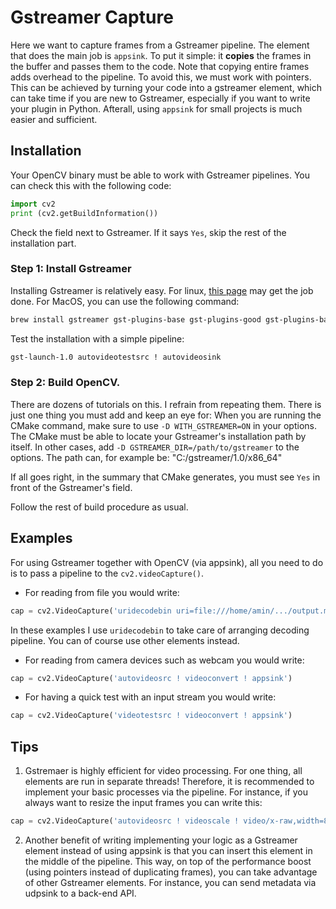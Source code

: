 # Gstreamer Capture

Here we want to capture frames from a Gstreamer pipeline. The element that does the main job is `appsink`. To put it simple: it **copies** the frames in the buffer and passes them to the code. Note that copying entire frames adds overhead to the pipeline. To avoid this, we must work with pointers. This can be achieved by turning your code into a gstreamer element, which can take time if you are new to Gstreamer, especially if you want to write your plugin in Python. Afterall, using `appsink` for small projects is much easier and sufficient.

## Installation

Your OpenCV binary must be able to work with Gstreamer pipelines. You can check this with the following code:

```Python
import cv2
print (cv2.getBuildInformation())
```
Check the field next to Gstreamer. If it says `Yes`, skip the rest of the installation part.

### Step 1: Install Gstreamer

Installing Gstreamer is relatively easy. 
For linux, [this page](https://gstreamer.freedesktop.org/documentation/installing/on-linux.html?gi-language=c) may get the job done. 
For MacOS, you can use the following command:
```bash
brew install gstreamer gst-plugins-base gst-plugins-good gst-plugins-bad gst-plugins-ugly gst-libav
```

Test the installation with a simple pipeline:
```bash
gst-launch-1.0 autovideotestsrc ! autovideosink
```

### Step 2: Build OpenCV.

There are dozens of tutorials on this. I refrain from repeating them. There is just one thing you must add and keep an eye for:
When you are running the CMake command, make sure to use `-D WITH_GSTREAMER=ON` in your options. The CMake must be able to locate your Gstreamer's installation path by itself. In other cases, add `-D GSTREAMER_DIR=/path/to/gstreamer` to the options. The path can, for example be: "C:/gstreamer/1.0/x86_64"

If all goes right, in the summary that CMake generates, you must see `Yes` in front of the Gstreamer's field.

Follow the rest of build procedure as usual.

## Examples

For using Gstreamer together with OpenCV (via appsink), all you need to do is to pass a pipeline to the `cv2.videoCapture()`.

+ For reading from file you would write:
```Python 
cap = cv2.VideoCapture('uridecodebin uri=file:///home/amin/.../output.mp4 ! videoconvert ! appsink')
```
In these examples I use `uridecodebin` to take care of arranging decoding pipeline. You can of course use other elements instead.

+ For reading from camera devices such as webcam you would write:
```Python 
cap = cv2.VideoCapture('autovideosrc ! videoconvert ! appsink')
```
+ For having a quick test with an input stream you would write:
```Python
cap = cv2.VideoCapture('videotestsrc ! videoconvert ! appsink')
```

## Tips

1. Gstremaer is highly efficient for video processing. For one thing, all elements are run in separate threads! Therefore, it is recommended to implement your basic processes via the pipeline. For instance, if you always want to resize the input frames you can write this:
```Python
cap = cv2.VideoCapture('autovideosrc ! videoscale ! video/x-raw,width=800,height=400 ! videoconvert ! appsink')
```
2. Another benefit of writing implementing your logic as a Gstreamer element instead of using appsink is that you can insert this element in the middle of the pipeline. This way, on top of the performance boost (using pointers instead of duplicating frames), you can take advantage of other Gstreamer elements. For instance, you can send metadata via udpsink to a back-end API.
